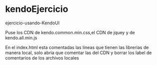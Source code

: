 # kendoEjercicio
ejercicio-usando-KendoUI

Puse los CDN de kendo.common.min.css,el CDN de jquey y de kendo.all.min.js

En el index.html esta comentadas las lineas que tienen las librerias de manera local, solo abria que comentar las del CDN y borrar los label de comentarios de los archivos locales
